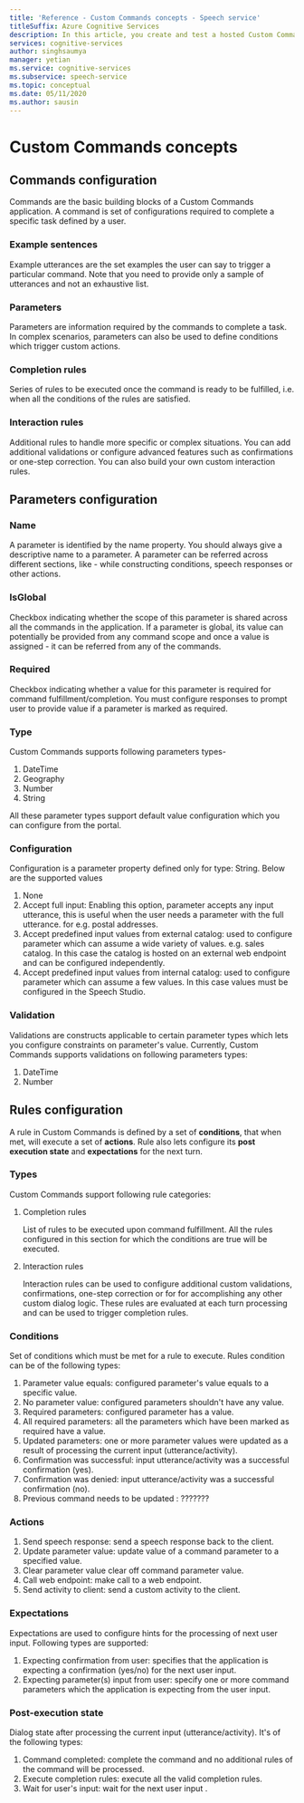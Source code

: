 ```yaml
---
title: 'Reference - Custom Commands concepts - Speech service'
titleSuffix: Azure Cognitive Services
description: In this article, you create and test a hosted Custom Commands application.
services: cognitive-services
author: singhsaumya
manager: yetian
ms.service: cognitive-services
ms.subservice: speech-service
ms.topic: conceptual
ms.date: 05/11/2020
ms.author: sausin
---
```


# Custom Commands concepts
## Commands configuration
Commands are the basic building blocks of a Custom Commands application. A command is set of configurations required to complete a specific task defined by a user.

### Example sentences
Example utterances are the set examples the user can say to trigger a particular command. Note that you need to provide only a sample of utterances and not an exhaustive list. 

###	Parameters
Parameters are information required by the commands to complete a task. In complex scenarios, parameters can also be used to define conditions which trigger custom actions.

###	Completion rules
Series of rules to be executed once the command is ready to be fulfilled, i.e. when all the conditions of the rules are satisfied.

###	Interaction rules
Additional rules to handle more specific or complex situations. You can add additional validations or configure advanced features such as confirmations or one-step correction. You can also build your own custom interaction rules.

## Parameters configuration
### Name
 A parameter is identified by the name property. You should always give a descriptive name to a parameter. A parameter can be referred across different sections, like - while constructing conditions, speech responses or other actions.
 
### IsGlobal
Checkbox indicating whether the scope of this parameter is shared across all the commands in the application. If a parameter is global, its value can potentially be provided from any command scope and once a value is assigned - it can be referred from any of the commands. 

### Required
Checkbox indicating whether a value for this parameter is required for command fulfillment/completion. You must configure responses to prompt user to provide value if a parameter is marked as required.

### Type
Custom Commands supports following parameters types-


1.  DateTime
1. Geography
1. Number
1. String

All these parameter types support default value configuration which you can configure from the portal.

### Configuration
Configuration is a parameter property defined only for type: String. Below are the supported values
1. None
1. Accept full input: Enabling this option, parameter accepts any input utterance, this is useful when the user needs a parameter with the full utterance. for e.g. postal addresses.
1. Accept predefined input values from external catalog: used to configure parameter which can assume a wide variety of values. e.g. sales catalog. In this case the catalog is hosted on an external web endpoint and can be configured independently.
1. Accept predefined input values from internal catalog: used to configure parameter which can assume a few values. In this case values must be configured in the Speech Studio.


### Validation
Validations are constructs applicable to certain parameter types which lets you configure constraints on parameter's value. Currently, Custom Commands supports validations on following parameters types:
1. DateTime
1. Number

## Rules configuration
A rule in Custom Commands is defined by a set of **conditions**, that when met, will execute a set of **actions**. Rule also lets configure its **post execution state** and **expectations** for the next turn.

### Types
Custom Commands support following rule categories:
1. Completion rules

    List of rules to be executed upon command fulfillment. All the rules configured in this section for which the conditions are true will be executed.
    
1. Interaction rules

    Interaction rules can be used to configure additional custom validations, confirmations, one-step correction or for for accomplishing any other custom dialog logic. These rules are evaluated at each turn processing and can be used to trigger completion rules.
    
### Conditions
Set of conditions which must be met for a rule to execute. Rules condition can be of the following types:
1. Parameter value equals: configured parameter's value equals to a specific value.
1. No parameter value: configured parameters shouldn't have any value.
1. Required parameters: configured parameter has a value.
1. All required parameters: all the parameters which have been marked as required have a value.
1. Updated parameters: one or more parameter values were updated as a result of processing the current input (utterance/activity).
1. Confirmation was successful: input utterance/activity was a successful confirmation (yes).
1. Confirmation was denied: input utterance/activity was a successful confirmation (no).
1. Previous command needs to be updated : ???????

### Actions
1. Send speech response: send a speech response back to the client.
1. Update parameter value: update value of a command parameter to a specified value.
1. Clear parameter value  clear off command parameter value.
1. Call web endpoint: make call to a web endpoint.
1. Send activity to client: send a custom activity to the client.

### Expectations
Expectations are used to configure hints for the processing of next user input. Following types are supported:
1. Expecting confirmation from user: specifies that the application is expecting a confirmation (yes/no) for the next user input.
1. Expecting parameter(s) input from user: specify one or more command parameters which the application is expecting from the user input.

### Post-execution state
Dialog state after processing the current input (utterance/activity). It's of the following types:
1. Command completed: complete the command and no additional rules of the command will be processed.
1. Execute completion rules: execute all the valid completion rules.
1. Wait for user's input: wait for the next user input .
